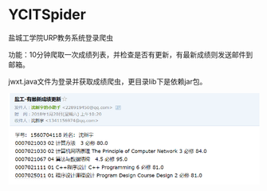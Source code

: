 # YCITSpider
盐城工学院URP教务系统登录爬虫

功能：10分钟爬取一次成绩列表，并检查是否有更新，有最新成绩则发送邮件到邮箱。

jwxt.java文件为登录并获取成绩爬虫，更目录lib下是依赖jar包。


![image](https://raw.githubusercontent.com/sinyu1012/YCITSpider/master/images/new.png)
